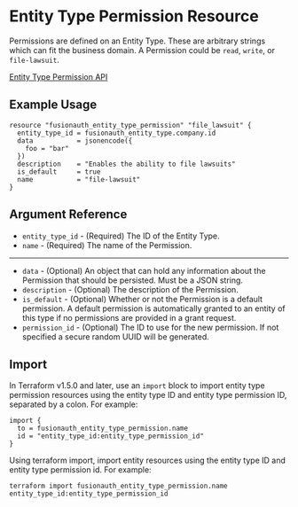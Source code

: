 # Entity Type Permission Resource

Permissions are defined on an Entity Type. These are arbitrary strings which can fit the business domain. A Permission
could be `read`, `write`, or `file-lawsuit`.

[Entity Type Permission API](https://fusionauth.io/docs/v1/tech/apis/entity-management/entity-types/#create-an-entity-type-permission)

## Example Usage

```hcl
resource "fusionauth_entity_type_permission" "file_lawsuit" {
  entity_type_id = fusionauth_entity_type.company.id
  data           = jsonencode({
    foo = "bar"
  })
  description    = "Enables the ability to file lawsuits"
  is_default     = true
  name           = "file-lawsuit"
}
```

## Argument Reference

* `entity_type_id` - (Required) The ID of the Entity Type.
* `name` - (Required) The name of the Permission.

---

* `data` - (Optional) An object that can hold any information about the Permission that should be persisted. Must be a JSON string.
* `description` - (Optional) The description of the Permission.
* `is_default` - (Optional) Whether or not the Permission is a default permission. A default permission is automatically granted to an entity of this type if no permissions are provided in a grant request.
* `permission_id` - (Optional) The ID to use for the new permission. If not specified a secure random UUID will be generated.

## Import

In Terraform v1.5.0 and later, use an `import` block to import entity type permission resources using the entity type ID and entity type permission ID, separated by a colon. For example:

```hcl
import {
  to = fusionauth_entity_type_permission.name
  id = "entity_type_id:entity_type_permission_id"
}
```

Using terraform import, import entity resources using the entity type ID and entity type permission id. For example:

```shell
terraform import fusionauth_entity_type_permission.name entity_type_id:entity_type_permission_id

